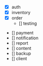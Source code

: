 - [x] auth
- [x] inventory
- [x] order
    - [] testing
- [] payment
- [] notification
- [] report
- [] content
- [] backup
- [] client

